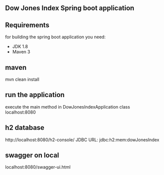 ## Dow Jones Index Spring boot application

## Requirements
for building the spring boot application you need: 
 * JDK 1.8
 * Maven 3
 
## maven
mvn clean install
 
## run the application
execute the main method in DowJonesIndexApplication class 
localhost:8080

## h2 database
http://localhost:8080/h2-console/
JDBC URL: jdbc:h2:mem:dowJonesIndex

## swagger on local
localhost:8080/swagger-ui.html